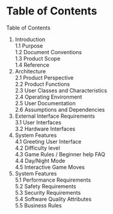 # Table of Contents
Table of Contents	  
1. Introduction	  
  1.1	Purpose	  
  1.2	Document Conventions	    
  1.3	Product Scope	  
  1.4	Reference	
2.	Architecture	  
  2.1	Product Perspective	  
  2.2	Product Functions	  
  2.3	User Classes and Characteristics	  
  2.4	Operating Environment	  
  2.5	User Documentation	  
  2.6	Assumptions and Dependencies	  	  
3. 	External Interface Requirements	  
  3.1	User Interfaces	  
  3.2	Hardware Interfaces	  
4.	System Features	  
  4.1 Greeting User Interface	  
  4.2 Difficulty level	  
  4.3 Game Rules / Beginner help FAQ	  
  4.4 Day/Night Mode	  
  4.5 Interactive Game Moves	  
5. System Features	  
  5.1 Performance Requirements	  
  5.2 Safety Requirements	  
  5.3 Security Requirements	  
  5.4 Software Quality Attributes	  
  5.5 Business Rules	  
